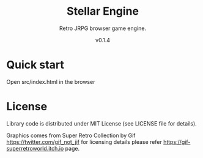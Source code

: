 <h1 align="center">
Stellar Engine
</h1>
<p align="center">
Retro JRPG browser game engine.
</p>
<p align="center">
v0.1.4
</p>

# Quick start
Open src/index.html in the browser

# License
Library code is distributed under MIT License (see LICENSE file for details).

Graphics comes from Super Retro Collection by Gif https://twitter.com/gif_not_jif for licensing details please refer https://gif-superretroworld.itch.io page.